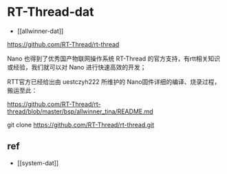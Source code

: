 
# RT-Thread-dat

- [[allwinner-dat]]

https://github.com/RT-Thread/rt-thread

Nano 也得到了优秀国产物联网操作系统 RT-Thread 的官方支持，有rtt相关知识或经验，我们就可以对 Nano 进行快速高效的开发；

RTT官方已经给出由 uestczyh222 所维护的 Nano固件详细的编译、烧录过程，搬运至此：

https://github.com/RT-Thread/rt-thread/blob/master/bsp/allwinner_tina/README.md

git clone https://github.com/RT-Thread/rt-thread.git



## ref 

- [[system-dat]]